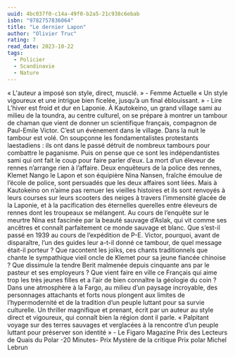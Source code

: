 ```yaml
---
uuid: 4bc037f0-c14a-49f0-b2a5-21c938c6ebab
isbn: "9782757836064"
title: "Le dernier Lapon"
author: "Olivier Truc"
rating: 7
read_date: 2023-10-22
tags:
  - Policier
  - Scandinavie
  - Nature
---
```


« L'auteur a imposé son style, direct, musclé. » - Femme Actuelle « Un style vigoureux et une intrigue bien ficelée, jusqu’à un final éblouissant. » - Lire L’hiver est froid et dur en Laponie. À Kautokeino, un grand village sami au milieu de la toundra, au centre culturel, on se prépare à montrer un tambour de chaman que vient de donner un scientifique français, compagnon de Paul-Emile Victor. C’est un événement dans le village. Dans la nuit le tambour est volé. On soupçonne les fondamentalistes protestants laestadiens : ils ont dans le passé détruit de nombreux tambours pour combattre le paganisme. Puis on pense que ce sont les indépendantistes sami qui ont fait le coup pour faire parler d’eux. La mort d’un éleveur de rennes n’arrange rien à l’affaire. Deux enquêteurs de la police des rennes, Klemet Nango le Lapon et son équipière Nina Nansen, fraîche émoulue de l’école de police, sont persuadés que les deux affaires sont liées. Mais à Kautokeino on n’aime pas remuer les vieilles histoires et ils sont renvoyés à leurs courses sur leurs scooters des neiges à travers l’immensité glacée de la Laponie, et à la pacification des éternelles querelles entre éleveurs de rennes dont les troupeaux se mélangent. Au cours de l’enquête sur le meurtre Nina est fascinée par la beauté sauvage d’Aslak, qui vit comme ses ancêtres et connaît parfaitement ce monde sauvage et blanc. Que s’est-il passé en 1939 au cours de l’expédition de P-E. Victor, pourquoi, avant de disparaître, l’un des guides leur a-t-il donné ce tambour, de quel message était-il porteur ? Que racontent les joïks, ces chants traditionnels que chante le sympathique vieil oncle de Klemet pour sa jeune fiancée chinoise ? Que dissimule la tendre Berit malmenée depuis cinquante ans par le pasteur et ses employeurs ? Que vient faire en ville ce Français qui aime trop les très jeunes filles et a l’air de bien connaître la géologie du coin ? Dans une atmosphère à la Fargo, au milieu d’un paysage incroyable, des personnages attachants et forts nous plongent aux limites de l’hypermodernité et de la tradition d’un peuple luttant pour sa survie culturelle. Un thriller magnifique et prenant, écrit par un auteur au style direct et vigoureux, qui connaît bien la région dont il parle. « Palpitant voyage sur des terres sauvages et verglacées à la rencontre d’un peuple luttant pour préserver son identité » - Le Figaro Magazine Prix des Lecteurs de Quais du Polar -20 Minutes- Prix Mystère de la critique Prix polar Michel Lebrun
